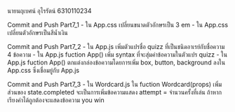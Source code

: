 นายนฤเบศน์ อุไรรัตน์ 6310110234

Commit and Push Part7_1 
    - ใน App.css เปลี่ยนขนาดตัวอักษรเป็น 3 em
    - ใน App.css เปลี่ยนตัวอักษรเป็นสีนํ้าเงิน

Commit and Push Part7_2
    - ใน App.js เพิ่มตัวแปรชื่อ quizz ที่เป็นชนิดอาเรย์กับชื่อความ 4 ข้อความ
    - ใน App.js fuction App() เพิ่ม syntax ที่จะสุ่มค่าข้อความในตัวแปร quizz
    - ใน App.js fuction App() ตกแต่งกล่องข้อความโดยการเพิ่ม box, button, background ลงใน App.css ซึ่งเชื่อมยู่กับ App.js

Commit and Push Part7_3
    - ใน Wordcard.js ใน fuction Wordcard(props) เพิ่มส่วนของ state.completed จะเป็นการเพิ่มข้อความแสดง attempt  = จำนวนครั้งที่เล่น ถ้าหากเรียงคำได้ถูกต้องจะแสดงข้อความ you win 